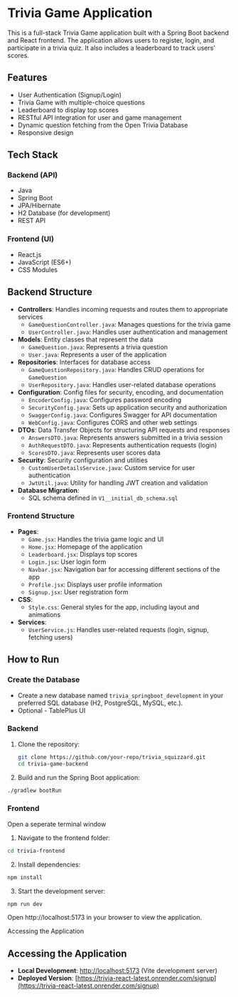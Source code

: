# Trivia Game Application

This is a full-stack Trivia Game application built with a Spring Boot backend and React frontend. The application allows users to register, login, and participate in a trivia quiz. It also includes a leaderboard to track users' scores.

## Features

- User Authentication (Signup/Login)
- Trivia Game with multiple-choice questions
- Leaderboard to display top scores
- RESTful API integration for user and game management
- Dynamic question fetching from the Open Trivia Database
- Responsive design

## Tech Stack

### Backend (API)
- Java
- Spring Boot
- JPA/Hibernate
- H2 Database (for development)
- REST API

### Frontend (UI)
- React.js
- JavaScript (ES6+)
- CSS Modules

## Backend Structure

- **Controllers**: Handles incoming requests and routes them to appropriate services
  - `GameQuestionController.java`: Manages questions for the trivia game
  - `UserController.java`: Handles user authentication and management
- **Models**: Entity classes that represent the data
  - `GameQuestion.java`: Represents a trivia question
  - `User.java`: Represents a user of the application
- **Repositories**: Interfaces for database access
  - `GameQuestionRepository.java`: Handles CRUD operations for `GameQuestion`
  - `UserRepository.java`: Handles user-related database operations
- **Configuration**: Config files for security, encoding, and documentation
  - `EncoderConfig.java`: Configures password encoding
  - `SecurityConfig.java`: Sets up application security and authorization
  - `SwaggerConfig.java`: Configures Swagger for API documentation
  - `WebConfig.java`: Configures CORS and other web settings
- **DTOs**: Data Transfer Objects for structuring API requests and responses
  - `AnswersDTO.java`: Represents answers submitted in a trivia session
  - `AuthRequestDTO.java`: Represents authentication requests (login)
  - `ScoresDTO.java`: Represents user scores data
- **Security**: Security configuration and utilities
  - `CustomUserDetailsService.java`: Custom service for user authentication
  - `JwtUtil.java`: Utility for handling JWT creation and validation
- **Database Migration**: 
  - SQL schema defined in `V1__initial_db_schema.sql`

### Frontend Structure

- **Pages**:
  - `Game.jsx`: Handles the trivia game logic and UI
  - `Home.jsx`: Homepage of the application
  - `Leaderboard.jsx`: Displays top scores
  - `Login.jsx`: User login form
  - `Navbar.jsx`: Navigation bar for accessing different sections of the app
  - `Profile.jsx`: Displays user profile information
  - `Signup.jsx`: User registration form
- **CSS**:
  - `Style.css`: General styles for the app, including layout and animations
- **Services**:
  - `UserService.js`: Handles user-related requests (login, signup, fetching users)

## How to Run

### Create the Database
- Create a new database named `trivia_springboot_development` in your preferred SQL database (H2, PostgreSQL, MySQL, etc.).
- Optional - TablePlus UI

### Backend
1. Clone the repository:
   ```bash
   git clone https://github.com/your-repo/trivia_squizzard.git
   cd trivia-game-backend
2. Build and run the Spring Boot application:
```bash
./gradlew bootRun
```
### Frontend
Open a seperate terminal window
1. Navigate to the frontend folder:
```bash
cd trivia-frontend
```
2. Install dependencies:
```bash
npm install
```
3. Start the development server:
```bash
npm run dev
```
Open http://localhost:5173 in your browser to view the application.

Accessing the Application

## Accessing the Application

- **Local Development**: [http://localhost:5173](http://localhost:5173) (Vite development server)
- **Deployed Version**: [https://trivia-react-latest.onrender.com/signup](https://trivia-react-latest.onrender.com/signup)

